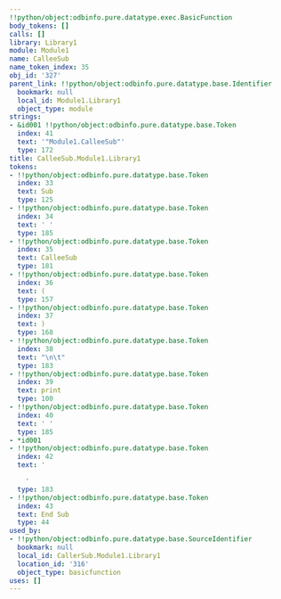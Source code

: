 ```yaml
---
!!python/object:odbinfo.pure.datatype.exec.BasicFunction
body_tokens: []
calls: []
library: Library1
module: Module1
name: CalleeSub
name_token_index: 35
obj_id: '327'
parent_link: !!python/object:odbinfo.pure.datatype.base.Identifier
  bookmark: null
  local_id: Module1.Library1
  object_type: module
strings:
- &id001 !!python/object:odbinfo.pure.datatype.base.Token
  index: 41
  text: '"Module1.CalleeSub"'
  type: 172
title: CalleeSub.Module1.Library1
tokens:
- !!python/object:odbinfo.pure.datatype.base.Token
  index: 33
  text: Sub
  type: 125
- !!python/object:odbinfo.pure.datatype.base.Token
  index: 34
  text: ' '
  type: 185
- !!python/object:odbinfo.pure.datatype.base.Token
  index: 35
  text: CalleeSub
  type: 181
- !!python/object:odbinfo.pure.datatype.base.Token
  index: 36
  text: (
  type: 157
- !!python/object:odbinfo.pure.datatype.base.Token
  index: 37
  text: )
  type: 168
- !!python/object:odbinfo.pure.datatype.base.Token
  index: 38
  text: "\n\t"
  type: 183
- !!python/object:odbinfo.pure.datatype.base.Token
  index: 39
  text: print
  type: 100
- !!python/object:odbinfo.pure.datatype.base.Token
  index: 40
  text: ' '
  type: 185
- *id001
- !!python/object:odbinfo.pure.datatype.base.Token
  index: 42
  text: '

    '
  type: 183
- !!python/object:odbinfo.pure.datatype.base.Token
  index: 43
  text: End Sub
  type: 44
used_by:
- !!python/object:odbinfo.pure.datatype.base.SourceIdentifier
  bookmark: null
  local_id: CallerSub.Module1.Library1
  location_id: '316'
  object_type: basicfunction
uses: []
---
```

